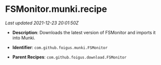 # FSMonitor.munki.recipe

_Last updated 2021-12-23 20:01:50Z_

- **Description**: Downloads the latest version of FSMonitor and imports it into Munki.

- **Identifier**: `com.github.foigus.munki.FSMonitor`

- **Parent Recipes**: `com.github.foigus.download.FSMonitor`
